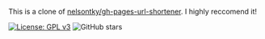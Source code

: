 This is a clone of [nelsontky/gh-pages-url-shortener](ccb.wtf). I highly reccomend it!

[![License: GPL v3](https://img.shields.io/badge/License-GPLv3-blue.svg)](https://www.gnu.org/licenses/gpl-3.0) ![GitHub stars](https://img.shields.io/github/stars/nelsontky/gh-pages-url-shortener?style=social)


